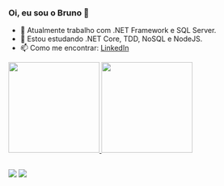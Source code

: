 ### Oi, eu sou o Bruno 👋

- 🔭 Atualmente trabalho com .NET Framework e SQL Server.
- 🌱 Estou estudando .NET Core, TDD, NoSQL e NodeJS.
- 📫 Como me encontrar: <a href="https://www.linkedin.com/in/bruno-henrique-cavalcante/">LinkedIn</a>

 
<div>
  <a href="https://github.com/brunohcs">
  <img height="180em" src="https://github-readme-stats.vercel.app/api?username=brunohcs&show_icons=true&theme=dracula&include_all_commits=true&count_private=true"/>
  <img height="180em" src="https://github-readme-stats.vercel.app/api/top-langs/?username=brunohcs&layout=compact&langs_count=7&theme=dracula"/>
</div>
 
  
  ##
 
<div>
  <a href="https://www.instagram.com/_brunohcs/" target="_blank"><img src="https://img.shields.io/badge/-Instagram-%23E4405F?style=for-the-badge&logo=instagram&logoColor=white" target="_blank"></a>
  <a href="https://www.linkedin.com/in/bruno-henrique-cavalcante/" target="_blank"><img src="https://img.shields.io/badge/-LinkedIn-%230077B5?style=for-the-badge&logo=linkedin&logoColor=white" target="_blank"></a>
</div>
